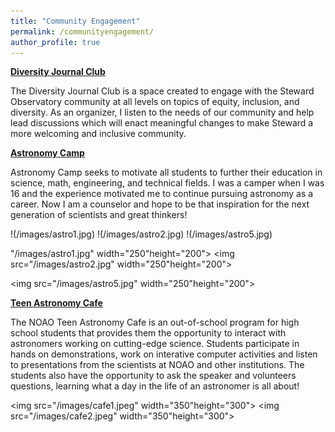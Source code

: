```yaml
---
title: "Community Engagement"
permalink: /communityengagement/
author_profile: true
---
```


[**Diversity Journal Club**](https://www.as.arizona.edu/diversity_coffee/)

The Diversity Journal Club is a space created to engage with the Steward Observatory community at all levels on topics of equity,
inclusion, and diversity. As an organizer, I listen to the needs of our community and help lead discussions which will enact
meaningful changes to make Steward a more welcoming and inclusive community.

[**Astronomy Camp**](https://www.astronomycamp.org/)

Astronomy Camp seeks to motivate all students to further their education in science, math, engineering, 
and technical fields. I was a camper when I was 16 and the 
experience motivated me to continue pursuing astronomy as a career. Now I am a counselor and hope to be that inspiration for the
next generation of scientists and great thinkers!

!(/images/astro1.jpg)
!(/images/astro2.jpg)
!(/images/astro5.jpg)

"/images/astro1.jpg" width="250"height="200"> <img src="/images/astro2.jpg" width="250"height="200">

<img src="/images/astro5.jpg" width="250"height="200"> 
</p>

[**Teen Astronomy Cafe**](http://www.teenastronomycafe.org/)

The NOAO Teen Astronomy Cafe is an out-of-school program for high school students that provides them the opportunity
to interact with astronomers working on cutting-edge science. Students participate in hands on demonstrations, work
on interative computer activities and listen to presentations from the scientists at NOAO and other institutions.
The students also have the opportunity to ask the speaker and volunteers questions, learning what a day in the life 
of an astronomer is all about!



<img src="/images/cafe1.jpeg" width="350"height="300"> <img src="/images/cafe2.jpeg" width="350"height="300">



